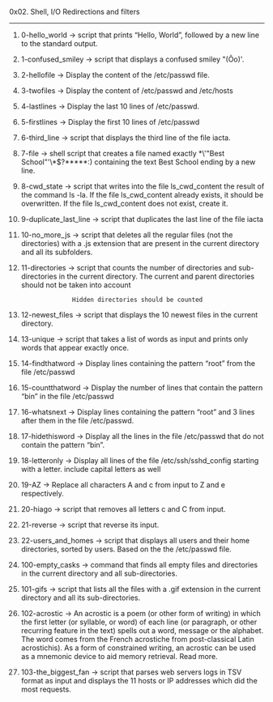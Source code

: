 0x02. Shell, I/O Redirections and filters

--------------------------------------------

1. 0-hello_world -> script that prints “Hello, World”, followed by a new line to the standard output.



2. 1-confused_smiley -> script that displays a confused smiley "(Ôo)'.



3. 2-hellofile -> Display the content of the /etc/passwd file.



4. 3-twofiles -> Display the content of /etc/passwd and /etc/hosts



5. 4-lastlines -> Display the last 10 lines of /etc/passwd.



6. 5-firstlines -> Display the first 10 lines of /etc/passwd



7. 6-third_line -> script that displays the third line of the file iacta.



8. 7-file -> shell script that creates a file named exactly \*\\'"Best School"\'\\*$\?\*\*\*\*\*:) containing the text Best School ending by a new line.



9. 8-cwd_state -> script that writes into the file ls_cwd_content the result of the command ls -la. If the file ls_cwd_content already exists, it should be overwritten. If the file ls_cwd_content does not exist, create it.



10. 9-duplicate_last_line -> script that duplicates the last line of the file iacta



11. 10-no_more_js -> script that deletes all the regular files (not the directories) with a .js extension that are present in the current directory and all its subfolders.



12. 11-directories -> script that counts the number of directories and sub-directories in the current directory. The current and parent directories should not be taken into account

                      Hidden directories should be counted



13. 12-newest_files -> script that displays the 10 newest files in the current directory.



14. 13-unique -> script that takes a list of words as input and prints only words that appear exactly once.



15. 14-findthatword -> Display lines containing the pattern “root” from the file /etc/passwd



16. 15-countthatword -> Display the number of lines that contain the pattern “bin” in the file /etc/passwd



17. 16-whatsnext -> Display lines containing the pattern “root” and 3 lines after them in the file /etc/passwd.



18. 17-hidethisword -> Display all the lines in the file /etc/passwd that do not contain the pattern “bin”.



19. 18-letteronly -> Display all lines of the file /etc/ssh/sshd_config starting with a letter. include capital letters as well



20. 19-AZ -> Replace all characters A and c from input to Z and e respectively.



21. 20-hiago -> script that removes all letters c and C from input.



22. 21-reverse -> script that reverse its input.



23. 22-users_and_homes -> script that displays all users and their home directories, sorted by users. Based on the the /etc/passwd file.



24. 100-empty_casks -> command that finds all empty files and directories in the current directory and all sub-directories.



25. 101-gifs -> script that lists all the files with a .gif extension in the current directory and all its sub-directories.



26. 102-acrostic -> An acrostic is a poem (or other form of writing) in which the first letter (or syllable, or word) of each line (or paragraph, or other recurring feature in the text) spells out a word, message or the alphabet. The word comes from the French acrostiche from post-classical Latin acrostichis). As a form of constrained writing, an acrostic can be used as a mnemonic device to aid memory retrieval. Read more.



27. 103-the_biggest_fan -> script that parses web servers logs in TSV format as input and displays the 11 hosts or IP addresses which did the most requests.
